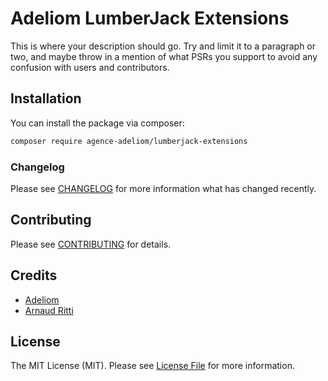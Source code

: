 # Adeliom LumberJack Extensions

This is where your description should go. Try and limit it to a paragraph or two, and maybe throw in a mention of what PSRs you support to avoid any confusion with users and contributors.

## Installation

You can install the package via composer:

```bash
composer require agence-adeliom/lumberjack-extensions
```

### Changelog

Please see [CHANGELOG](CHANGELOG.md) for more information what has changed recently.

## Contributing

Please see [CONTRIBUTING](CONTRIBUTING.md) for details.

## Credits

- [Adeliom](https://github.com/adeliom)
- [Arnaud Ritti](https://github.com/aritti)

## License

The MIT License (MIT). Please see [License File](LICENSE.md) for more information.
